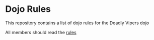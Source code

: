Dojo Rules
==========

This repository contains a list of dojo rules for the Deadly Vipers dojo

All members should read the  [rules](https://github.com/deadlyvipers")

